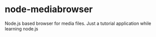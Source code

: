 node-mediabrowser
=================

Node.js based browser for media files. Just a tutorial application while learning node.js
